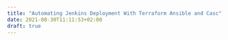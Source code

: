 ```yaml
---
title: "Automating Jenkins Deployment With Terraform Ansible and Casc"
date: 2021-08-30T11:11:53+02:00
draft: true
---
```


